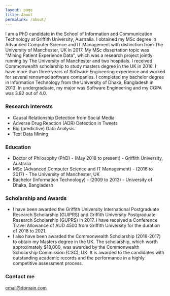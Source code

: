 ```yaml
---
layout: page
title: About
permalink: /about/
---
```

I am a PhD candidate in the School of Information and Communication Technology at Griffith University, Australia. I obtained my MSc degree in Advanced Computer Science and IT Management with distinction from The University of Manchester, UK in 2017. My MSc dissertation topic was "Mining Patient Experience Data", which was a research project jointly running by The University of Manchester and two hospitals. I received Commonwealth scholarship to study masters degree in the UK in 2016. I have more than three years of Software Engineering experience and worked for several renowned software companies. I completed my bachelor degree in Information Technology from the University of Dhaka, Bangladesh in 2013. In undergraduate, my major was Software Engineering and my CGPA was 3.82 out of 4.0.

### Research Interests

- Causal Relationship Detection from Social Media
- Adverse Drug Reaction (ADR) Detection in Tweets 
- Big (predictive) Data Analysis
- Text Data Mining 

### Education

- Doctor of Philosophy (PhD) - (May 2018 to present) - Griffith University, Australia
- MSc (Advanced Computer Science and IT Management) - (2016 to 2017) - The University of Manchester, UK
- Bachelor (Information Technology) - (2009 to 2013) - University of Dhaka, Bangladesh

### Scholarship and Awards

- I have been awarded the Griffith University International Postgraduate Research Scholarship (GUIPRS) and  Griffith University Postgraduate Research Scholarship (GUPRS) in 2017. I have received a Conference Travel Allowance of AUD 4500 from Griffith University for the duration of 2018 to 2021. 
- I also have been awarded the Commonwealth Scholarship (2016-2017) to obtain my Masters degree in the UK. The scholarship, which worth approximately $18,000, was awarded by the Commonwealth Scholarship Commission (CSC), UK. It is awarded to the candidates with outstanding academic records and the performance in a highly competitive assessment process.

### Contact me

[email@domain.com](mailto:hkayesh@gmail.com)
